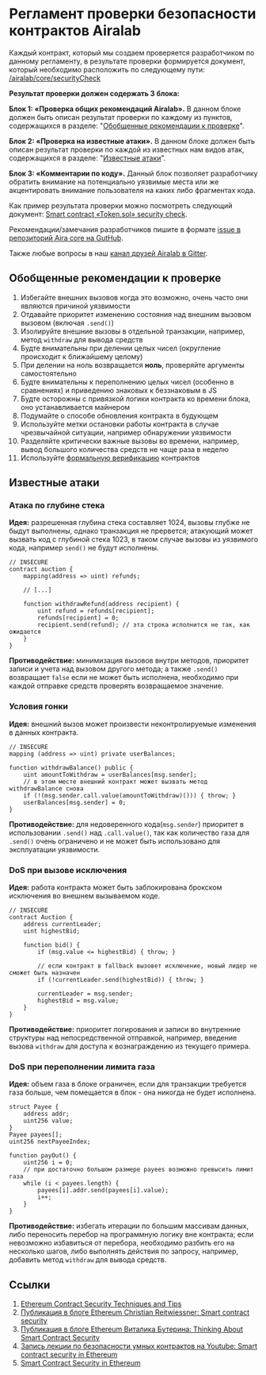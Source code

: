 # Регламент проверки безопасности контрактов Airalab

Каждый контракт, который мы создаем проверяется разработчиком по данному регламенту, в результате проверки формируется документ, который необходимо расположить по следующему пути: [/airalab/core/securityCheck](https://github.com/airalab/core/securityCheck)

**Результат проверки должен содержать 3 блока:**

**Блок 1: «Проверка общих рекомендаций Airalab».** В данном блоке должен быть описан результат проверки по каждому из пунктов, содержащихся в разделе: "[Обобщенные рекомендации к проверке](#%D0%9E%D0%B1%D0%BE%D0%B1%D1%89%D0%B5%D0%BD%D0%BD%D1%8B%D0%B5-%D1%80%D0%B5%D0%BA%D0%BE%D0%BC%D0%B5%D0%BD%D0%B4%D0%B0%D1%86%D0%B8%D0%B8-%D0%BA-%D0%BF%D1%80%D0%BE%D0%B2%D0%B5%D1%80%D0%BA%D0%B5)".

**Блок 2: «Проверка на известные атаки».** В данном блоке должен быть описан результат проверки по каждой из известных нам видов атак, содержащихся в разделе: "[Известные атаки](#%D0%98%D0%B7%D0%B2%D0%B5%D1%81%D1%82%D0%BD%D1%8B%D0%B5-%D0%B0%D1%82%D0%B0%D0%BA%D0%B8)".

**Блок 3: «Комментарии по коду».** Данный блок позволяет разработчику обратить внимание на потенциально уязвимые места или же акцентировать внимание пользователя на каких либо фрагментах кода.

Как пример результата проверки можно посмотреть следующий документ: [Smart contract «Token.sol» security check](https://github.com/airalab/core/blob/master/securityCheck/token.md).

Рекомендации/замечания разработчиков пишите в формате [issue в репозиторий Aira core на GutHub](https://github.com/airalab/core/issues).

Также любые вопросы в наш [канал друзей Airalab в Gitter](https://gitter.im/airalab/friends).

## Обобщенные рекомендации к проверке
1. Избегайте внешних вызовов когда это возможно, очень часто они являются причиной уязвимости
2. Отдавайте приоритет изменению состояния над внешним вызовом вызовом (включая `.send()`)
3. Изолируйте внешние вызовы в отдельной транзакции, например, метод `withdraw` для вывода средств
4. Будте внимательны при делении целых чисел (округление происходит к ближайшему целому)
5. При делении на ноль возвращается **ноль**, проверяйте аргументы самостоятельно
6. Будте внимательны к переполнению целых чисел (особенно в сравнениях) и приведению знаковых к беззнаковым в JS
7. Будте осторожны с привязкой логики контракта ко времени блока, оно устанавливается майнером
8. Подумайте о способе обновления контракта в будующем
9. Используйте метки остановки работы контракта в случае чрезвычайной ситуации, например обнаружении уязвимости
10. Разделяйте критически важные вызовы во времени, например, вывод большого количества средств не чаще раза в неделю
11. Используйте [формальную верификацию](https://gist.github.com/chriseth/c4a53f201cd17fc3dd5f8ddea2aa3ff9) контрактов

## Известные атаки
### Атака по глубине стека
**Идея:** разрешенная глубина стека составляет 1024, вызовы глубже не быдут выполнены, однако транзакция не прервется; атакующий может вызвать код с глубиной стека 1023, в таком случае вызовы из уязвимого кода, например `send()` не будут исполнены.

```
// INSECURE
contract auction {
    mapping(address => uint) refunds;

    // [...]

    function withdrawRefund(address recipient) {
        uint refund = refunds[recipient];
        refunds[recipient] = 0;
        recipient.send(refund); // эта строка исполнится не так, как ожидается
    }
}
```

**Противодействие:** минимизация вызовов внутри методов, приоритет записи и учета над вызовом другого метода; а также `.send()` возвращает `false` если не может быть исполнена, необходимо при каждой отправке средств проверять возвращаемое значение.

### Условия гонки
**Идея:** внешний вызов может произвести неконтролируемые изменения в данных контракта.

```
// INSECURE
mapping (address => uint) private userBalances;

function withdrawBalance() public {
    uint amountToWithdraw = userBalances[msg.sender];
    // в этом месте внешний контракт может вызвать метод withdrawBalance снова
    if (!(msg.sender.call.value(amountToWithdraw)())) { throw; }
    userBalances[msg.sender] = 0;
}
```

**Противодействие:** для недоверенного кода(`msg.sender`) приоритет в использовании `.send()` над `.call.value()`, так как количество газа для `.send()` очень ограничено и не может быть использовано для эксплуатации уязвимости.

### DoS при вызове исключения
**Идея:** работа контракта может быть заблокирована брокском исключения во внешнем вызываемом коде.

```
// INSECURE
contract Auction {
    address currentLeader;
    uint highestBid;

    function bid() {
        if (msg.value <= highestBid) { throw; }

        // если контракт в fallback вызовет исключение, новый лидер не сможет быть назначен
        if (!currentLeader.send(highestBid)) { throw; }

        currentLeader = msg.sender;
        highestBid = msg.value;
    }
}
```

**Противодействие:** приоритет логирования и записи во внутренние структуры над непосредственной отправкой, например, введение вызова `withdraw` для доступа к вознаграждению из текущего примера.

### DoS при переполнении лимита газа
**Идея:** объем газа в блоке ограничен, если для транзакции требуется газа больше, чем помещается в блок - она никогда не будет исполнена.

```
struct Payee {
    address addr;
    uint256 value;
}
Payee payees[];
uint256 nextPayeeIndex;

function payOut() {
    uint256 i = 0;
    // при достаточно большом размере payees возможно превысить лимит газа
    while (i < payees.length) {
        payees[i].addr.send(payees[i].value);
        i++;
    }
}
```
**Противодействие:** избегать итерации по большим массивам данных, либо переносить перебор на программную логику вне контракта; если невозможно избавиться от перебора, необходимо разбить его на несколько шагов, либо выполнять действия по запросу, например, добавить метод `withdraw` для вывода средств.

## Ссылки
1. [Ethereum Contract Security Techniques and Tips](https://github.com/ConsenSys/smart-contract-best-practices)
2. [Публикация в блоге Ethereum Christian Reitwiessner: Smart contract security](https://blog.ethereum.org/2016/06/10/smart-contract-security/)
3. [Публикация в блоге Ethereum Виталика Бутерина: Thinking About Smart Contract Security](https://blog.ethereum.org/2016/06/19/thinking-smart-contract-security/)
4. [Запись лекции по безопасности умных контрактов на Youtube: Smart contract security in Ethereum](https://www.youtube.com/watch?v=pv032ppbakA)
5. [Smart Contract Security in Ethereum](https://docs.google.com/presentation/d/1kS9mVOQNieloYByGQw3P-Yyup2BYE5tg7jOItMNnR0A/edit#slide=id.g15d26d8dbd_0_0)
